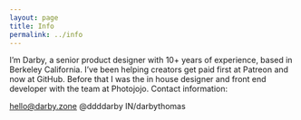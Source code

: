 ```yaml
---
layout: page
title: Info
permalink: ../info
---
```


I’m Darby, a senior product designer with 10+ years of experience, based in Berkeley California. I’ve been helping creators get paid first at Patreon and now at GitHub. Before that I was the in house designer and front end developer with the team at Photojojo.
Contact information:

hello@darby.zone
@ddddarby
IN/darbythomas
